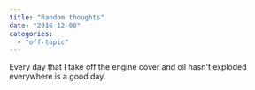 ```yaml
---
title: "Random thoughts"
date: "2016-12-08"
categories: 
  - "off-topic"
---
```


Every day that I take off the engine cover and oil hasn't exploded everywhere is a good day.
